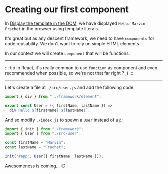# Creating our first component

In [Display the template in the DOM](/templating/content-in-dom.html), we have displayed `Hello Marvin Frachet` in the browser using template literals.

It's great but as any descent framework, we need to have `components` for code reusability. We don't want to rely on simple HTML elements.

In our context we will create `component` that will be functions.

---

::: tip
In React, it's really common to use `function` as component and even recommended when possible, so we're not that far right ? ;)
:::

---

Let's create a file at `./src/user.js` and add the following code:

```javascript
import { div } from "../framework/element";

export const User = ({ firstName, lastName }) =>
  div`Hello ${firstName} ${lastName}`;
```

And so modify `./index.js` to spawn a `User` instead of a `p`:

```javascript
import { init } from "./framework";
import { User } from "./src/user";

const firstName = "Marvin";
const lastName = "Frachet";

init("#app", User({ firstName, lastName }));
```

Awesomeness is coming... :D
